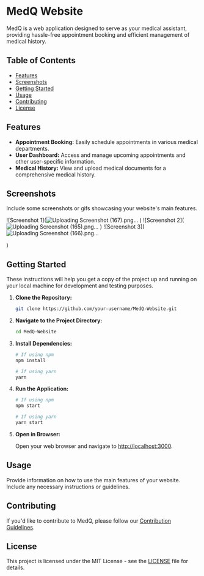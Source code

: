 # MedQ Website

MedQ is a web application designed to serve as your medical assistant, providing hassle-free appointment booking and efficient management of medical history.

## Table of Contents

- [Features](#features)
- [Screenshots](#screenshots)
- [Getting Started](#getting-started)
- [Usage](#usage)
- [Contributing](#contributing)
- [License](#license)

## Features

- **Appointment Booking:** Easily schedule appointments in various medical departments.
- **User Dashboard:** Access and manage upcoming appointments and other user-specific information.
- **Medical History:** View and upload medical documents for a comprehensive medical history.

## Screenshots

Include some screenshots or gifs showcasing your website's main features.

![Screenshot 1](![Uploading Screenshot (167).png…]()
)
![Screenshot 2](![Uploading Screenshot (165).png…]()
)
![Screenshot 3](![Uploading Screenshot (166).png…]()

)

## Getting Started

These instructions will help you get a copy of the project up and running on your local machine for development and testing purposes.

1. **Clone the Repository:**

    ```bash
    git clone https://github.com/your-username/MedQ-Website.git
    ```

2. **Navigate to the Project Directory:**

    ```bash
    cd MedQ-Website
    ```

3. **Install Dependencies:**

    ```bash
    # If using npm
    npm install

    # If using yarn
    yarn
    ```

4. **Run the Application:**

    ```bash
    # If using npm
    npm start

    # If using yarn
    yarn start
    ```

5. **Open in Browser:**

    Open your web browser and navigate to [http://localhost:3000](http://localhost:3000).

## Usage

Provide information on how to use the main features of your website. Include any necessary instructions or guidelines.

## Contributing

If you'd like to contribute to MedQ, please follow our [Contribution Guidelines](CONTRIBUTING.md).

## License

This project is licensed under the MIT License - see the [LICENSE](LICENSE) file for details.
